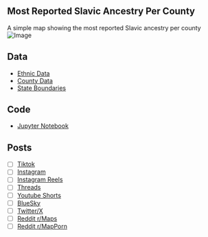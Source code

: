 ## Most Reported Slavic Ancestry Per County
A simple map showing the most reported Slavic ancestry per county
![Image](https://drive.google.com/uc?export=view&id=)

## Data
* [Ethnic Data](https://data.census.gov/table/ACSDT5Y2023.B04006?g=010XX00US$0500000&moe=false)
* [County Data](https://www.census.gov/geographies/mapping-files/time-series/geo/cartographic-boundary.html)
* [State Boundaries](https://www.census.gov/geographies/mapping-files/time-series/geo/carto-boundary-file.html)

## Code
* [Jupyter Notebook](FormatData.ipynb)

## Posts
- [ ] [Tiktok]()
- [ ] [Instagram]()
- [ ] [Instagram Reels]()
- [ ] [Threads]()
- [ ] [Youtube Shorts]()
- [ ] [BlueSky]()
- [ ] [Twitter/X]()
- [ ] [Reddit r/Maps]()
- [ ] [Reddit r/MapPorn]()
